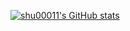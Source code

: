 [![shu00011's GitHub stats](https://github-readme-stats.vercel.app/api?username=shu00011&show_icons=true)](https://github.com/shu00011/github-readme-stats)
<!--![Top Languages Card](https://github-readme-stats.vercel.app/api/top-langs/?username=shu00011)-->

